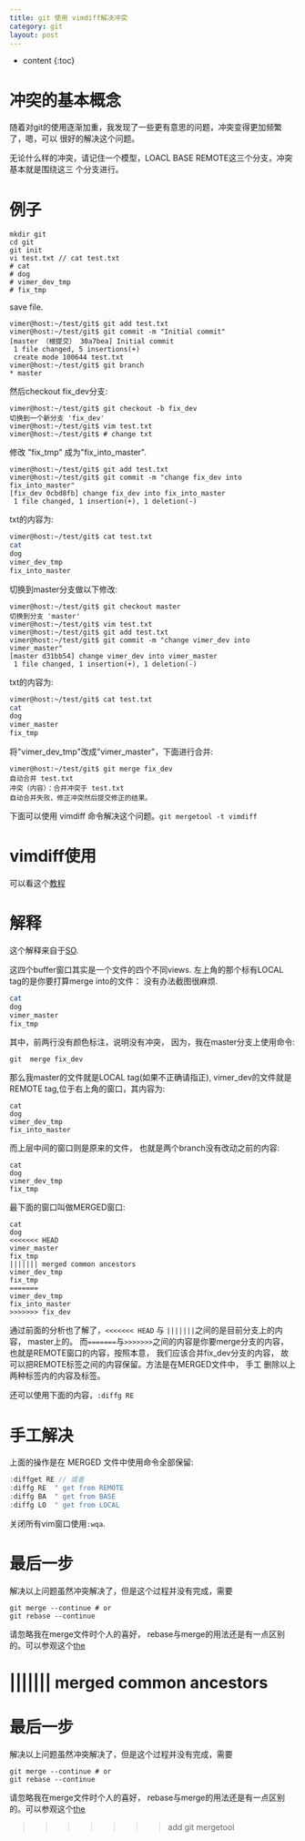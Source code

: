 ```yaml
---
title: git 使用 vimdiff解决冲突
category: git
layout: post
---
```

* content
{:toc}

# 冲突的基本概念
随着对git的使用逐渐加重，我发现了一些更有意思的问题，冲突变得更加频繁了，嗯，可以
很好的解决这个问题。

无论什么样的冲突，请记住一个模型，LOACL BASE REMOTE这三个分支，冲突基本就是围绕这三
个分支进行。

# 例子

```git
mkdir git
cd git
git init
vi test.txt // cat test.txt
# cat
# dog
# vimer_dev_tmp
# fix_tmp
```

save file.

```git
vimer@host:~/test/git$ git add test.txt
vimer@host:~/test/git$ git commit -m "Initial commit"
[master （根提交） 30a7bea] Initial commit
 1 file changed, 5 insertions(+)
 create mode 100644 test.txt
vimer@host:~/test/git$ git branch
* master
```
然后checkout fix_dev分支:

```git
vimer@host:~/test/git$ git checkout -b fix_dev
切换到一个新分支 'fix_dev'
vimer@host:~/test/git$ vim test.txt
vimer@host:~/test/git$ # change txt
```
修改 "fix_tmp" 成为"fix_into_master".

```git
vimer@host:~/test/git$ git add test.txt
vimer@host:~/test/git$ git commit -m "change fix_dev into fix_into_master"
[fix_dev 0cbd8fb] change fix_dev into fix_into_master
 1 file changed, 1 insertion(+), 1 deletion(-)
```
txt的内容为:
```bash
vimer@host:~/test/git$ cat test.txt
cat
dog
vimer_dev_tmp
fix_into_master
```
切换到master分支做以下修改:

```git
vimer@host:~/test/git$ git checkout master
切换到分支 'master'
vimer@host:~/test/git$ vim test.txt
vimer@host:~/test/git$ git add test.txt
vimer@host:~/test/git$ git commit -m "change vimer_dev into vimer_master"
[master d31bb54] change vimer_dev into vimer_master
 1 file changed, 1 insertion(+), 1 deletion(-)
```
txt的内容为:

```bash
vimer@host:~/test/git$ cat test.txt
cat
dog
vimer_master
fix_tmp
```

将"vimer_dev_tmp"改成"vimer_master"，下面进行合并:

```git
vimer@host:~/test/git$ git merge fix_dev
自动合并 test.txt
冲突（内容）：合并冲突于 test.txt
自动合并失败，修正冲突然后提交修正的结果。
```
下面可以使用 vimdiff 命令解决这个问题。`git mergetool -t vimdiff`
# vimdiff使用
可以看这个[教程](https://www.rosipov.com/blog/use-vimdiff-as-git-mergetool/)


# 解释

这个解释来自于[SO](https://stackoverflow.com/questions/14904644/how-do-i-use-vimdiff-to-resolve-a-git-merge-conflict).

这四个buffer窗口其实是一个文件的四个不同views. 左上角的那个标有LOCAL tag的是你要打算merge  into的文件：
没有办法截图很麻烦.

```bash
cat
dog
vimer_master
fix_tmp
```

其中，前两行没有颜色标注，说明没有冲突， 因为，我在master分支上使用命令:

```git
git  merge fix_dev
```

那么我master的文件就是LOCAL tag(如果不正确请指正), vimer_dev的文件就是REMOTE tag,位于右上角的窗口，其内容为:

```git
cat
dog
vimer_dev_tmp
fix_into_master
```

而上层中间的窗口则是原来的文件， 也就是两个branch没有改动之前的内容:

```git
cat
dog
vimer_dev_tmp
fix_tmp
```

最下面的窗口叫做MERGED窗口:

```git
cat
dog
<<<<<<< HEAD
vimer_master
fix_tmp
||||||| merged common ancestors
vimer_dev_tmp
fix_tmp
=======
vimer_dev_tmp
fix_into_master
>>>>>>> fix_dev
```
通过前面的分析也了解了，`<<<<<<< HEAD` 与 `|||||||`之间的是目前分支上的内容， master上的。
而`=======`与`>>>>>>>`之间的内容是你要merge分支的内容， 也就是REMOTE窗口的内容，按照本意，
我们应该合并fix_dev分支的内容， 故可以把REMOTE标签之间的内容保留。方法是在MERGED文件中， 手工
删除以上两种标签内的内容及标签。

还可以使用下面的内容，`:diffg RE`

# 手工解决
上面的操作是在 MERGED 文件中使用命令全部保留:

```c
:diffget RE // 或者
:diffg RE  " get from REMOTE
:diffg BA  " get from BASE
:diffg LO  " get from LOCAL
```

关闭所有vim窗口使用`:wqa`.

# 最后一步

解决以上问题虽然冲突解决了，但是这个过程并没有完成，需要

```git
git merge --continue # or
git rebase --continue
```

请忽略我在merge文件时个人的喜好， rebase与merge的用法还是有一点区别的。可以参观这个[the](https://www.freecodecamp.org/news/the-ultimate-guide-to-git-merge-and-git-rebase/)

||||||| merged common ancestors
=======
# 最后一步

解决以上问题虽然冲突解决了，但是这个过程并没有完成，需要

```git
git merge --continue # or
git rebase --continue
```

请忽略我在merge文件时个人的喜好， rebase与merge的用法还是有一点区别的。可以参观这个[the](https://www.freecodecamp.org/news/the-ultimate-guide-to-git-merge-and-git-rebase/)

>>>>>>> add git mergetool



